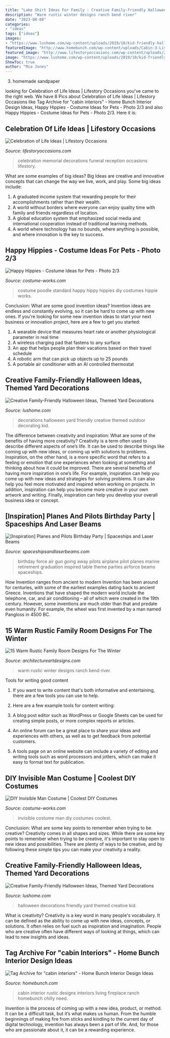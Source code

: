 ```yaml
---
title: "Lake Shirt Ideas For Family : Creative Family-friendly Halloween Ideas, Themed Yard Decorations"
description: "Warm rustic winter designs ranch bend river"
date: "2023-08-08"
categories:
- "ideas"
tags: ["ideas"]
images:
- "https://www.lushome.com/wp-content/uploads/2019/10/kid-friendly-halloween-decorations-13.jpg"
featuredImage: "http://www.homebunch.com/wp-content/uploads/Cabin-3-Living-2.jpg"
featured_image: "http://www.lifestoryoccasions.com/wp-content/uploads/2014/12/celebration-of-life11.jpg"
image: "https://www.lushome.com/wp-content/uploads/2019/10/kid-friendly-halloween-decorations-13.jpg"
ShowToc: true
author: "Mia Jones"
---
```



3. homemade sandpaper

	

		
looking for Celebration of Life Ideas | Lifestory Occasions you've came to the right web. We have 8 Pics about Celebration of Life Ideas | Lifestory Occasions like Tag Archive for &quot;cabin interiors&quot; - Home Bunch Interior Design Ideas, Happy Hippies - Costume Ideas for Pets - Photo 2/3 and also Happy Hippies - Costume Ideas for Pets - Photo 2/3. Here it is:
		
    
## Celebration Of Life Ideas | Lifestory Occasions

<img loading=lazy src="http://www.lifestoryoccasions.com/wp-content/uploads/2014/12/celebration-of-life11.jpg" onerror="this.onerror=null;this.src='https://tse4.mm.bing.net/th?id=OIP.eup0WcVWdaquJv-r16kYFwHaLH&amp;pid=15.1';" alt="Celebration of Life Ideas | Lifestory Occasions">

_Source: lifestoryoccasions.com_

>celebration memorial decorations funeral reception occasions lifestory. 

	

What are some examples of big ideas?
Big Ideas are creative and innovative concepts that can change the way we live, work, and play. Some big ideas include: 
1. A graduated income system that rewarding people for their accomplishments rather than their wealth.
2. A world without borders where everyone can enjoy quality time with family and friends regardless of location.
3. A global education system that emphasized social media and international cooperation instead of traditional learning methods.
4. A world where technology has no bounds, where anything is possible, and where innovation is the key to success.

    
## Happy Hippies - Costume Ideas For Pets - Photo 2/3

<img loading=lazy src="http://photos.costume-works.com/full/happy_hippies.jpg" onerror="this.onerror=null;this.src='https://tse2.mm.bing.net/th?id=OIP.zvTnZyIrcw_98OV1h8mxwwHaJ3&amp;pid=15.1';" alt="Happy Hippies - Costume Ideas for Pets - Photo 2/3">

_Source: costume-works.com_

>costume poodle standard happy hippy hippies diy costumes hippie works. 

	

Conclusion: What are some good invention ideas?
Invention ideas are endless and constantly evolving, so it can be hard to come up with new ones. If you're looking for some new invention ideas to start your next business or innovation project, here are a few to get you started: 
1. A wearable device that measures heart rate or another physiological parameter in real time 
2. A wireless charging pad that fastens to any surface 
3. An app that helps people plan their vacations based on their travel schedule 
4. A robotic arm that can pick up objects up to 25 pounds 
5. A portable air conditioner with an AI controlled thermostat 

    
## Creative Family-Friendly Halloween Ideas, Themed Yard Decorations

<img loading=lazy src="https://www.lushome.com/wp-content/uploads/2019/10/kid-friendly-halloween-decorations-4.jpg" onerror="this.onerror=null;this.src='https://tse2.mm.bing.net/th?id=OIP.1v-P981Gsf3h2Ki0PctgAwHaJ3&amp;pid=15.1';" alt="Creative Family-Friendly Halloween Ideas, Themed Yard Decorations">

_Source: lushome.com_

>decorations halloween yard friendly creative themed outdoor decorating kid. 

	

The difference between creativity and inspiration: What are some of the benefits of having more creativity?
Creativity is a term often used to describe different aspects of one’s life. It can be used to describe things like coming up with new ideas, or coming up with solutions to problems. Inspiration, on the other hand, is a more specific word that refers to a feeling or emotion that one experiences when looking at something and thinking about how it could be improved.
There are several benefits of having more inspiration in one’s life. For example, inspiration can help you come up with new ideas and strategies for solving problems. It can also help you feel more motivated and inspired when working on projects. In addition, inspiration can help you become more creative in your own artwork and writing. Finally, inspiration can help you develop your overall business idea or concept.

    
## [Inspiration] Planes And Pilots Birthday Party | Spaceships And Laser Beams

<img loading=lazy src="https://spaceshipsandlaserbeams.com/wp-content/uploads/2015/09/plane_pilot_air_force_birthday_party_dessert_table.jpg" onerror="this.onerror=null;this.src='https://tse2.mm.bing.net/th?id=OIP.stHuUics8BHyKY2OaHzmdAAAAA&amp;pid=15.1';" alt="[Inspiration] Planes and Pilots Birthday Party | Spaceships and Laser Beams">

_Source: spaceshipsandlaserbeams.com_

>birthday force air gun going away pilots airplane pilot planes marine retirement graduation inspired table theme parties airforce beams spaceships. 

	

How Invention ranges from ancient to modern
Invention has been around for centuries, with some of the earliest examples dating back to ancient Greece. Inventions that have shaped the modern world include the telephone, car, and air conditioning – all of which were created in the 19th century. However, some inventions are much older than that and predate even humanity. For example, the wheel was first invented by a man named Pangloss in 4500 BC.

    
## 15 Warm Rustic Family Room Designs For The Winter

<img loading=lazy src="https://www.architectureartdesigns.com/wp-content/uploads/2014/10/15-Warm-Rustic-Family-Room-Designs-For-The-Winter-9-630x945.jpg" onerror="this.onerror=null;this.src='https://tse3.mm.bing.net/th?id=OIP.aGJv4tgg_hrefZoIZIyyAAHaLH&amp;pid=15.1';" alt="15 Warm Rustic Family Room Designs For The Winter">

_Source: architectureartdesigns.com_

>warm rustic winter designs ranch bend river. 

	

Tools for writing good content
1. If you want to write content that's both informative and entertaining, there are a few tools you can use to help.
2. Here are a few example tools for content writing:

3. A blog post editor such as WordPress or Google Sheets can be used for creating simple posts, or more complex reports or articles.

4. An online forum can be a great place to share your ideas and experiences with others, as well as to get feedback from potential customers.

5. A tools page on an online website can include a variety of editing and writing tools such as word processors and jotters, which can make it easy to format text for publication.

    
## DIY Invisible Man Costume | Coolest DIY Costumes

<img loading=lazy src="https://photos.costume-works.com/full/invisible_man13.jpg" onerror="this.onerror=null;this.src='https://tse4.mm.bing.net/th?id=OIP.s7uRWbkKO7VW9aPzNP4oDAHaMT&amp;pid=15.1';" alt="DIY Invisible Man Costume | Coolest DIY Costumes">

_Source: costume-works.com_

>invisible costume man diy costumes coolest. 

	

Conclusion: What are some key points to remember when trying to be creative?
Creativity comes in all shapes and sizes. While there are some key points to remember when trying to be creative, it's important to stay open to new ideas and possibilities. There are plenty of ways to be creative, and by following these simple tips you can make your creativity a reality.

    
## Creative Family-Friendly Halloween Ideas, Themed Yard Decorations

<img loading=lazy src="https://www.lushome.com/wp-content/uploads/2019/10/kid-friendly-halloween-decorations-13.jpg" onerror="this.onerror=null;this.src='https://tse3.mm.bing.net/th?id=OIP.A6quh2tRypanKzE0GgdMaAAAAA&amp;pid=15.1';" alt="Creative Family-Friendly Halloween Ideas, Themed Yard Decorations">

_Source: lushome.com_

>halloween decorations friendly yard themed creative kid. 

	

What is creativity?
Creativity is a key word in many people's vocabulary. It can be defined as the ability to come up with new ideas, concepts, or solutions. It often relies on fuel such as inspiration and imagination. People who are creative often have different ways of looking at things, which can lead to new insights and ideas.

    
## Tag Archive For &quot;cabin Interiors&quot; - Home Bunch Interior Design Ideas

<img loading=lazy src="http://www.homebunch.com/wp-content/uploads/Cabin-3-Living-2.jpg" onerror="this.onerror=null;this.src='https://tse3.mm.bing.net/th?id=OIP.AgZX_vivNvqzAsDg1gaWNwHaJ3&amp;pid=15.1';" alt="Tag Archive for &quot;cabin interiors&quot; - Home Bunch Interior Design Ideas">

_Source: homebunch.com_

>cabin interior rustic designs interiors living fireplace ranch homebunch chilly need. 

	

Invention is the process of coming up with a new idea, product, or method. It can be a difficult task, but it’s what makes us human. From the humble beginnings of making fire from sticks and kindling to the current day of digital technology, invention has always been a part of life. And, for those who are passionate about it, it can be a rewarding experience.

